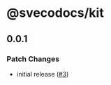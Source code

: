 # @svecodocs/kit

## 0.0.1

### Patch Changes

- initial release ([#3](https://github.com/svecosystem/svecodocs/pull/3))
